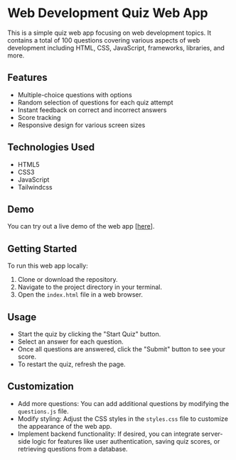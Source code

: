 # Web Development Quiz Web App

This is a simple quiz web app focusing on web development topics. It contains a total of 100 questions covering various aspects of web development including HTML, CSS, JavaScript, frameworks, libraries, and more.

## Features

- Multiple-choice questions with options
- Random selection of questions for each quiz attempt
- Instant feedback on correct and incorrect answers
- Score tracking
- Responsive design for various screen sizes

## Technologies Used

- HTML5
- CSS3
- JavaScript 
- Tailwindcss

## Demo

You can try out a live demo of the web app [[here](https://arshad6261.github.io/Quiz-web-App/)].

## Getting Started

To run this web app locally:

1. Clone or download the repository.
2. Navigate to the project directory in your terminal.
3. Open the `index.html` file in a web browser.

## Usage

- Start the quiz by clicking the "Start Quiz" button.
- Select an answer for each question.
- Once all questions are answered, click the "Submit" button to see your score.
- To restart the quiz, refresh the page.

## Customization

- Add more questions: You can add additional questions by modifying the `questions.js` file.
- Modify styling: Adjust the CSS styles in the `styles.css` file to customize the appearance of the web app.
- Implement backend functionality: If desired, you can integrate server-side logic for features like user authentication, saving quiz scores, or retrieving questions from a database.


